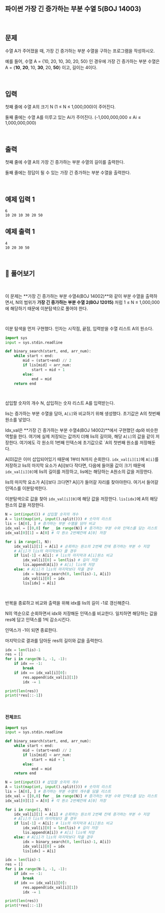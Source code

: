 ## 파이썬 가장 긴 증가하는 부분 수열 5(BOJ 14003)

<br>

## 문제

수열 A가 주어졌을 때, 가장 긴 증가하는 부분 수열을 구하는 프로그램을 작성하시오.

예를 들어, 수열 A = {10, 20, 10, 30, 20, 50} 인 경우에 가장 긴 증가하는 부분 수열은 A = {**10**, **20**, 10, **30**, 20, **50**} 이고, 길이는 4이다.

<br>

## 입력

첫째 줄에 수열 A의 크기 N (1 ≤ N ≤ 1,000,000)이 주어진다.

둘째 줄에는 수열 A를 이루고 있는 Ai가 주어진다. (-1,000,000,000 ≤ Ai ≤ 1,000,000,000)

<br>

## 출력

첫째 줄에 수열 A의 가장 긴 증가하는 부분 수열의 길이를 출력한다.

둘째 줄에는 정답이 될 수 있는 가장 긴 증가하는 부분 수열을 출력한다.

<br>

## 예제 입력 1 

```
6
10 20 10 30 20 50
```

## 예제 출력 1

```
4
10 20 30 50
```

<br>

## 📝 풀어보기

<br>

이 문제는 **가장 긴 증가하는 부분 수열4(BOJ 14002)**와 같이 부분 수열을 출력하면서, N의 범위가 **가장 긴 증가하는 부분 수열 2(BOJ 12015)** 처럼 1 ≤ N ≤ 1,000,000에 해당하기 때문에 이분탐색으로 풀어야 한다.

<br>

이분 탐색을 먼저 구현했다. 인자는 시작점, 끝점, 입력받을 수열 리스트 A의 원소다.

``` python
import sys
input = sys.stdin.readline

def binary_search(start, end, arr_num):
    while start < end:
        mid = (start+end) // 2
        if lis[mid] < arr_num:
            start = mid + 1
        else:
            end = mid
    return end
```

<br>

삽입할 숫자의 개수 N, 삽입하는 숫자 리스트 A를 입력받는다.

lis는 증가하는 부분 수열을 담아, `A[i]`와 비교하기 위해 생성했다. 초기값은 A의 첫번째 원소를 넣었다.

Idx_val은  **가장 긴 증가하는 부분 수열4(BOJ 14002)**에서 구현했던 dp와 비슷한 역할을 한다. 여기에 실제 저장되는 값까지 더해 lis의 길이와, 해당 `A[i]`의 값을 같이 저장한다. 여기에도 각 원소의 1번째 인덱스에 초기값으로 `A의 첫번째 원소를 저장해둔다.

A[0]값은 이미 삽입되어있기 때문에 1부터 N까지 순회한다. `idx_val[i][1]`에 `A[i]`를 저장하고 lis의 마지막 요소가 A[i]보다 작다면, 다음에 들어올 값이 크기 때문에 `idx_val[i][0]`에 lis의 길이를 저장하고, lis에는 해당하는 A원소의 값을 저장한다.

lis의 마지막 요소가 A[i]보다 크다면? A[i]가 들어갈 자리를 찾아야한다. 여기서 들어갈 인덱스를 이분탐색한다.

이분탐색으로 값을 찾아 `idx_val[i][0]`에 해당 값을 저장한다.  `lis[idx]`에 A의 해당 원소의 값을 저장한다.

``` python
N = int(input()) # 삽입할 숫자의 개수
A = list(map(int, input().split())) # 숫자의 리스트
lis = [A[0], ] # 증가하는 부분 수열을 담아 비교
idx_val = [[0,0] for _ in range(N)] # 증가하는 부분 수와 인덱스를 담는 리스트
idx_val[0][1] = A[0] # 각 원소 2번째칸에 A[0] 저장

for i in range(1, N):
    idx_val[i][1] = A[i] # 순회하는 원소의 2번째 칸에 증가하는 부분 수 저장
    # A[i]가 lis의 마지막보다 클 경우
    if lis[-1] < A[i]: # lis의 마지막과 A[i]원소 비교
        idx_val[i][0] = len(lis) # 길이 저장
        lis.append(A[i]) # A[i] lis에 저장
    else: # A[i]가 lis의 마지막보다 작을 경우
        idx = binary_search(0, len(lis)-1, A[i])
        idx_val[i][0] = idx
        lis[idx] = A[i]
```

<br>

반복을 종료하고 비교와 출력을 위해 idx를 lis의 길이 -1로  갱신해준다.

N의 역순으로 순회하면서 idx와 저장해둔 인덱스를 비교한다. 일치하면 해당하는 값을 res에 담고 인덱스를 1씩 감소시킨다.

인덱스가 -1이 되면 종료한다.

마지막으로 결과를 담아둔 res의 길이와 값을 출력한다.

``` python
idx = len(lis)-1
res = []
for i in range(N-1, -1, -1):
    if idx == -1:
        break
    if idx == idx_val[i][0]:
        res.append(idx_val[i][1])
        idx -= 1

print(len(res))
print(*res[::-1])
```

<br>

#### 전체코드

``` python
import sys
input = sys.stdin.readline

def binary_search(start, end, arr_num):
    while start < end:
        mid = (start+end) // 2
        if lis[mid] < arr_num:
            start = mid + 1
        else:
            end = mid
    return end

N = int(input()) # 삽입할 숫자의 개수
A = list(map(int, input().split())) # 숫자의 리스트
lis = [A[0], ] # 증가하는 부분 수열의 개수를 담을 리스트
idx_val = [[0,0] for _ in range(N)] # 증가하는 부분 수와 인덱스를 담는 리스트
idx_val[0][1] = A[0] # 각 원소 2번째칸에 A[0] 저장

for i in range(1, N):
    idx_val[i][1] = A[i] # 순회하는 원소의 2번째 칸에 증가하는 부분 수 저장
    # A[i]가 lis의 마지막보다 클 경우
    if lis[-1] < A[i]: # lis의 마지막과 A[i]원소 비교
        idx_val[i][0] = len(lis) # 길이 저장
        lis.append(A[i]) # A[i] lis에 저장
    else: # A[i]가 lis의 마지막보다 작을 경우
        idx = binary_search(0, len(lis)-1, A[i])
        idx_val[i][0] = idx
        lis[idx] = A[i]

idx = len(lis)-1
res = []
for i in range(N-1, -1, -1):
    if idx == -1:
        break
    if idx == idx_val[i][0]:
        res.append(idx_val[i][1])
        idx -= 1

print(len(res))
print(*res[::-1])

```

